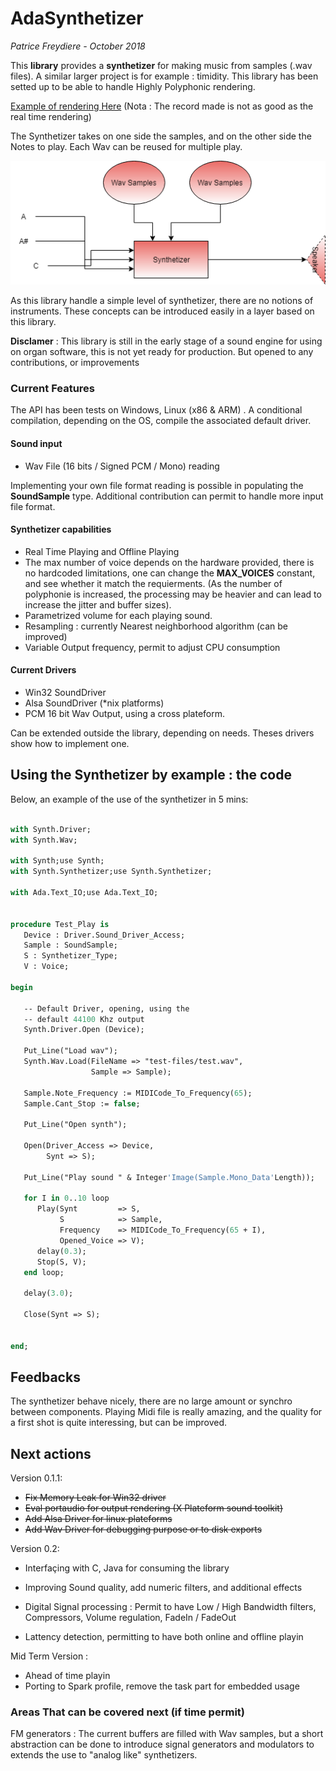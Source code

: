 # AdaSynthetizer

*Patrice Freydiere - October 2018*



This **library** provides a **synthetizer** for making music from samples (.wav files). A similar larger project is for example : timidity. This library has been setted up to be able to handle Highly Polyphonic rendering. 

[Example of rendering Here](http://www.barrel-organ-discovery.org/work/Record_Synth_Test_LowBandWidth_Applied.wav)  (Nota : The record made is not as good as the real time rendering)



The Synthetizer takes on one side the samples, and on the other side the Notes to play. Each Wav can be reused for multiple play. 



![](doc/Synthetizer.png)

As this library handle a simple level of synthetizer, there are no notions of instruments. These concepts can be introduced easily in a layer based on this library.



**Disclamer** : This library is still in the early stage of a sound engine for using on organ software, this is not yet ready for production. But opened to any contributions, or improvements



### Current Features

The API has been tests on Windows, Linux (x86 & ARM) . A conditional compilation, depending on the OS, compile the associated default driver.  

#### Sound input

- Wav File (16 bits / Signed PCM / Mono) reading

Implementing your own file format reading is possible in populating the **SoundSample** type. Additional contribution can permit to handle more input file format.

#### Synthetizer capabilities 

- Real Time Playing and Offline Playing
- The max number of voice depends on the hardware provided, there is no hardcoded limitations, one can change the **MAX_VOICES** constant, and see whether it match the requierments. (As the number of polyphonie is increased, the processing may be heavier and can lead to increase the jitter and buffer sizes).
- Parametrized volume for each playing sound.
- Resampling : currently Nearest neighborhood algorithm (can be improved)
- Variable Output frequency, permit to adjust CPU consumption

#### Current Drivers

- Win32 SoundDriver
- Alsa SoundDriver (*nix platforms)
- PCM 16 bit Wav Output, using a cross plateform.


Can be extended outside the library, depending on needs. Theses drivers show how to implement one.



## Using the Synthetizer by example : the code

Below, an example of the use of the synthetizer in 5 mins:



```pascal
 
with Synth.Driver;
with Synth.Wav;

with Synth;use Synth;
with Synth.Synthetizer;use Synth.Synthetizer;

with Ada.Text_IO;use Ada.Text_IO;


procedure Test_Play is
   Device : Driver.Sound_Driver_Access;
   Sample : SoundSample;
   S : Synthetizer_Type;
   V : Voice;

begin

   -- Default Driver, opening, using the
   -- default 44100 Khz output
   Synth.Driver.Open (Device);

   Put_Line("Load wav");
   Synth.Wav.Load(FileName => "test-files/test.wav",
                  Sample => Sample);

   Sample.Note_Frequency := MIDICode_To_Frequency(65);
   Sample.Cant_Stop := false;

   Put_Line("Open synth");

   Open(Driver_Access => Device,
        Synt => S);

   Put_Line("Play sound " & Integer'Image(Sample.Mono_Data'Length));

   for I in 0..10 loop
      Play(Synt         => S,
           S            => Sample,
           Frequency    => MIDICode_To_Frequency(65 + I),
           Opened_Voice => V);
      delay(0.3);
      Stop(S, V);
   end loop;

   delay(3.0);

   Close(Synt => S);


end;

```



## Feedbacks

The synthetizer behave nicely, there are no large amount or synchro between components. Playing Midi file is really amazing, and the quality for a first shot is quite interessing, but can be improved.



## Next actions

Version 0.1.1:

- ~~Fix Memory Leak for Win32 driver~~
- ~~Eval portaudio for output rendering (X Plateform sound toolkit)~~
- ~~Add Alsa Driver for linux plateforms~~
- ~~Add Wav Driver for debugging purpose or to disk exports~~

Version 0.2: 

- Interfaçing with C, Java for consuming the library
- Improving Sound quality, add numeric filters, and additional effects

- Digital Signal processing : Permit to have Low / High Bandwidth filters, Compressors, Volume regulation, FadeIn / FadeOut
- Lattency detection, permitting to have both online and offline playin

Mid Term Version :

- Ahead of time playin
- Porting to Spark profile, remove the task part for embedded usage


### Areas That can be covered next (if time permit)

FM generators : The current buffers are filled with Wav samples, but a short abstraction can be done to introduce signal generators and modulators to extends the use to "analog like" synthetizers.